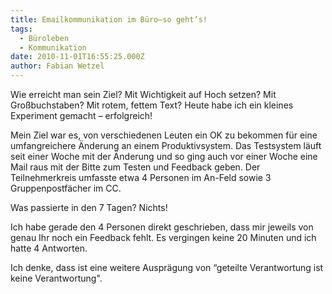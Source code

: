 ```yaml
---
title: Emailkommunikation im Büro–so geht’s!
tags:
  - Büroleben
  - Kommunikation
date: 2010-11-01T16:55:25.000Z
author: Fabian Wetzel
---
```


Wie erreicht man sein Ziel? Mit Wichtigkeit auf Hoch setzen? Mit Großbuchstaben? Mit rotem, fettem Text? Heute habe ich ein kleines Experiment gemacht – erfolgreich!

Mein Ziel war es, von verschiedenen Leuten ein OK zu bekommen für eine umfangreichere Änderung an einem Produktivsystem. Das Testsystem läuft seit einer Woche mit der Änderung und so ging auch vor einer Woche eine Mail raus mit der Bitte zum Testen und Feedback geben. Der Teilnehmerkreis umfasste etwa 4 Personen im An-Feld sowie 3 Gruppenpostfächer im CC.

Was passierte in den 7 Tagen? Nichts!

Ich habe gerade den 4 Personen direkt geschrieben, dass mir jeweils von genau Ihr noch ein Feedback fehlt. Es vergingen keine 20 Minuten und ich hatte 4 Antworten.

Ich denke, dass ist eine weitere Ausprägung von “geteilte Verantwortung ist keine Verantwortung".


